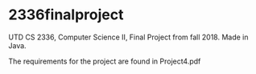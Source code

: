 # 2336finalproject
UTD CS 2336, Computer Science II, Final Project from fall 2018. Made in Java.

The requirements for the project are found in Project4.pdf
